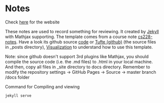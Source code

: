 # Notes

Check [here](https://lecanyu.github.io/Notes/) for the website

These notes are used to record something for reviewing. It created by [Jekyll](https://jekyllrb.com/) with Mathjax supporting. The template comes from a course note [cs228-notes](https://ermongroup.github.io/cs228-notes/). Have a look its github source [code](https://github.com/ermongroup/cs228-notes) or [Tufte (github)](https://github.com/clayh53/tufte-jekyll) (the source files in \_posts directory), [Visualization](https://clayh53.github.io/tufte-jekyll/articles/15/tufte-style-jekyll-blog) to understand how to use this template.


Note: since github doesn't support 3rd plugins like Mathjax, you should compile the source code (i.e. the .md files) to .html in your local machine. And then, copy all files in \_site directory to docs directory. Remember to modify the repository settings -> GitHub Pages -> Source -> master branch /docs folder

Command for Compiling and viewing

```
jekyll serve
```
